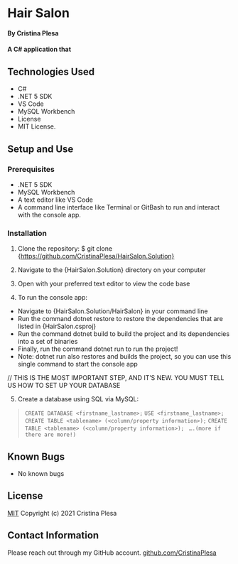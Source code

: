 # Hair Salon

#### By Cristina Plesa

#### A C# application that 

## Technologies Used

* C#
* .NET 5 SDK
* VS Code
* MySQL Workbench
* License
* MIT License.

## Setup and Use

### Prerequisites

* .NET 5 SDK
* MySQL Workbench
* A text editor like VS Code
* A command line interface like Terminal or GitBash to run and interact with the console app.

### Installation

1. Clone the repository: $ git clone {https://github.com/CristinaPlesa/HairSalon.Solution}
2. Navigate to the {HairSalon.Solution} directory on your computer
3. Open with your preferred text editor to view the code base

4. To run the console app:
  * Navigate to {HairSalon.Solution/HairSalon} in your command line
  * Run the command dotnet restore to restore the dependencies that are listed in {HairSalon.csproj}
  * Run the command dotnet build to build the project and its dependencies into a set of binaries
  * Finally, run the command dotnet run to run the project!
  * Note: dotnet run also restores and builds the project, so you can use this single command to start the console app

  // THIS IS THE MOST IMPORTANT STEP, AND IT’S NEW. YOU MUST TELL US HOW TO SET UP YOUR DATABASE

5. Create a database using SQL via MySQL:
   
> `CREATE DATABASE <firstname_lastname>;`
> `USE <firstname_lastname>;`
> `CREATE TABLE <tablename> (<column/property information>);`
> `CREATE TABLE <tablename> (<column/property information>);`
      ` ….(more if there are more!)`

## Known Bugs

* No known bugs

## License

[MIT](https://opensource.org/licenses/MIT) Copyright (c) 2021 Cristina Plesa

## Contact Information

Please reach out through my GitHub account.
[github.com/CristinaPlesa](https://github.com/CristinaPlesa)

<!-- Index, Create, Delete, DeleteConfirm, and...
Details(), Create(), Create() (with an HttpPost), Delete(), DeleteConfirmed(), Index(), Edit(), Edit() (with an HttpPost).  -->


<!-- Don't forget to add styling at the end! -->